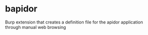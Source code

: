 # bapidor
Burp extension that creates a definition file for the apidor application through manual web browsing
